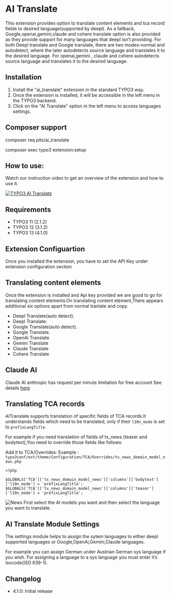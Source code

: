 # AI Translate

This extension provides option to translate content elements and tca record fields to desired language(supported by deepl). As a fallback, Google,openai,gemini,claude and cohere translate option is also provided as they provide support for many languages that deepl isn't providing.
For both Deepl translate and Google translate, there are two modes-normal and autodetect, where the later autodetects source language and translates it to the desired language.
For openai,gemini , claude and cohere autodetects source language and translates it to the desired language.

## Installation

1. Install the "ai_translate" extension in the standard TYPO3 way.
2. Once the extension is installed, it will be accessible in the left menu in the TYPO3 backend.
3. Click on the "AI Translate" option in the left menu to access languages settings.

## Composer support

composer req pits/ai_translate

composer exec typo3 extension:setup


## How to use:

Watch our instruction video to get an overview of the extension and how to use it.

[![TYPO3 AI Translate](https://img.youtube.com/vi/sjmd4zHjXwY/0.jpg)](https://www.youtube.com/watch?v=sjmd4zHjXwY "AI Translate for TYPO3")

## Requirements

- TYPO3 11 (2.1.2)
- TYPO3 12 (3.1.2)
- TYPO3 13 (4.1.0)

## Extension Configuartion

Once you installed the extension, you have to set the  API Key under extension configuration section


## Translating content elements

Once the extension is installed and Api key provided we are good to go for translating content elements.On translating content element,There appears additional six options apart from normal tranlate and copy.

- Deepl Translate(auto detect).
- Deepl Translate.
- Google Translate(auto detect).
- Google Translate.
- OpenAi Translate
- Gemini Translate
- Claude Translate
- Cohere Translate

## Claude AI

Claude AI anthropic has request per minute limitation for free account See details [here](https://docs.anthropic.com/en/api/rate-limits)  

## Translating TCA records

AITranslate supports translation of specific fields of TCA records.It understands fields which need to be translated, only if their ``` l10n_mode ``` is set to ``` prefixLangTitle ```.

For example if you need translation of fields of tx_news (teaser and bodytext),You need to override those fields like follows:

Add it to TCA/Overrides: 
Example : ``` typo3conf/ext/theme/Configuration/TCA/Overrides/tx_news_domain_model_news.php ```

```
<?php

$GLOBALS['TCA']['tx_news_domain_model_news']['columns']['bodytext']['l10n_mode'] = 'prefixLangTitle';
$GLOBALS['TCA']['tx_news_domain_model_news']['columns']['teaser']['l10n_mode'] = 'prefixLangTitle';

```
![News](https://github.com/PIT-Solutions-Private-Limited/ai_translate/assets/164833667/be6c665c-a466-49a8-b8f0-86ee13be83a6)
First select the AI ​​models you want and then select the language you want to translate.


## AI Translate Module Settings
The settings module helps to assign the sytem languages to either deepl supported languages or Google,OpenAi,Gemini,Claude languages.

For example you can assign German under Austrian German sys language if you wish. For assigning a language to a sys language you must enter it’s isocode(ISO 639-1).

## Changelog

- 4.1.0: Initial release

